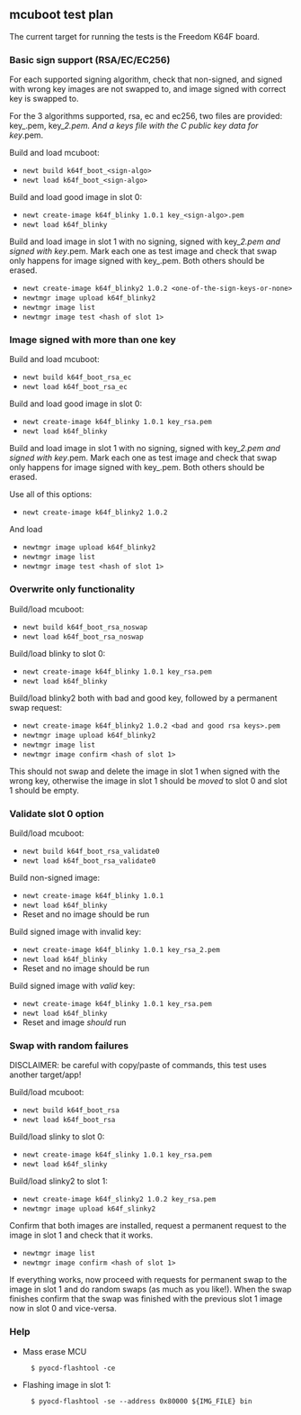 ## mcuboot test plan

The current target for running the tests is the Freedom K64F board.

### Basic sign support (RSA/EC/EC256)

For each supported signing algorithm, check that non-signed, and signed
with wrong key images are not swapped to, and image signed with correct key
is swapped to.

For the 3 algorithms supported, rsa, ec and ec256, two files are provided:
key_<sign-algo>.pem, key_<sign-algo>_2.pem. And a keys file with the C public
key data for key_<sign-algo>.pem.

Build and load mcuboot:

* `newt build k64f_boot_<sign-algo>`
* `newt load k64f_boot_<sign-algo>`

Build and load good image in slot 0:

* `newt create-image k64f_blinky 1.0.1 key_<sign-algo>.pem`
* `newt load k64f_blinky`

Build and load image in slot 1 with no signing, signed with
key_<sign-algo>_2.pem and signed with key_<sign-algo>.pem. Mark each one as
test image and check that swap only happens for image signed with
key_<sign-algo>.pem. Both others should be erased.

* `newt create-image k64f_blinky2 1.0.2 <one-of-the-sign-keys-or-none>`
* `newtmgr image upload k64f_blinky2`
* `newtmgr image list`
* `newtmgr image test <hash of slot 1>`

### Image signed with more than one key

Build and load mcuboot:

* `newt build k64f_boot_rsa_ec`
* `newt load k64f_boot_rsa_ec`

Build and load good image in slot 0:

* `newt create-image k64f_blinky 1.0.1 key_rsa.pem`
* `newt load k64f_blinky`

Build and load image in slot 1 with no signing, signed with
key_<sign-algo>_2.pem and signed with key_<sign-algo>.pem. Mark each one as
test image and check that swap only happens for image signed with
key_<sign-algo>.pem. Both others should be erased.

Use all of this options:

* `newt create-image k64f_blinky2 1.0.2`

And load

* `newtmgr image upload k64f_blinky2`
* `newtmgr image list`
* `newtmgr image test <hash of slot 1>`

### Overwrite only functionality

Build/load mcuboot:

* `newt build k64f_boot_rsa_noswap`
* `newt load k64f_boot_rsa_noswap`

Build/load blinky to slot 0:

* `newt create-image k64f_blinky 1.0.1 key_rsa.pem`
* `newt load k64f_blinky`

Build/load blinky2 both with bad and good key, followed by a permanent swap
request:

* `newt create-image k64f_blinky2 1.0.2 <bad and good rsa keys>.pem`
* `newtmgr image upload k64f_blinky2`
* `newtmgr image list`
* `newtmgr image confirm <hash of slot 1>`

This should not swap and delete the image in slot 1 when signed with the wrong
key, otherwise the image in slot 1 should be *moved* to slot 0 and slot 1 should
be empty.

### Validate slot 0 option

Build/load mcuboot:

* `newt build k64f_boot_rsa_validate0`
* `newt load k64f_boot_rsa_validate0`

Build non-signed image:

* `newt create-image k64f_blinky 1.0.1`
* `newt load k64f_blinky`
* Reset and no image should be run

Build signed image with invalid key:

* `newt create-image k64f_blinky 1.0.1 key_rsa_2.pem`
* `newt load k64f_blinky`
* Reset and no image should be run

Build signed image with *valid* key:

* `newt create-image k64f_blinky 1.0.1 key_rsa.pem`
* `newt load k64f_blinky`
* Reset and image *should* run

### Swap with random failures

DISCLAIMER: be careful with copy/paste of commands, this test uses another
target/app!

Build/load mcuboot:

* `newt build k64f_boot_rsa`
* `newt load k64f_boot_rsa`

Build/load slinky to slot 0:

* `newt create-image k64f_slinky 1.0.1 key_rsa.pem`
* `newt load k64f_slinky`

Build/load slinky2 to slot 1:

* `newt create-image k64f_slinky2 1.0.2 key_rsa.pem`
* `newtmgr image upload k64f_slinky2`

Confirm that both images are installed, request a permanent request to the
image in slot 1 and check that it works.

* `newtmgr image list`
* `newtmgr image confirm <hash of slot 1>`

If everything works, now proceed with requests for permanent swap to the image
in slot 1 and do random swaps (as much as you like!). When the swap finishes
confirm that the swap was finished with the previous slot 1 image now in
slot 0 and vice-versa.

### Help

* Mass erase MCU

        $ pyocd-flashtool -ce

* Flashing image in slot 1:

        $ pyocd-flashtool -se --address 0x80000 ${IMG_FILE} bin
